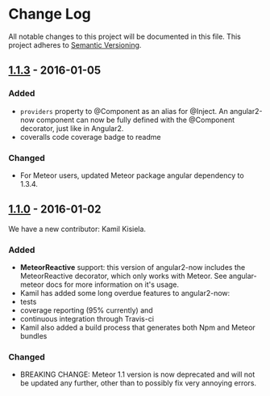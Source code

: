 Change Log
==========

All notable changes to this project will be documented in this file. This project adheres to [Semantic Versioning](http://semver.org/).

## [1.1.3] - 2016-01-05

### Added

- `providers` property to @Component as an alias for @Inject. An angular2-now component can now be fully defined with the @Component decorator, just like in Angular2.
- coveralls code coverage badge to readme

### Changed

- For Meteor users, updated Meteor package angular dependency to 1.3.4.

## [1.1.0] - 2016-01-02

We have a new contributor: Kamil Kisiela.

### Added

- **MeteorReactive** support: this version of angular2-now includes the MeteorReactive decorator, which only works with Meteor. See angular-meteor docs for more information on it's usage.  
- Kamil has added some long overdue features to angular2-now:
 - tests
 - coverage reporting (95% currently) and
 - continuous integration through Travis-ci
- Kamil also added a build process that generates both Npm and Meteor bundles

### Changed

- BREAKING CHANGE: Meteor 1.1 version is now deprecated and will not be updated any further, other than to possibly fix very annoying errors.

[1.1.3]: https://github.com/pbastowski/angular2-now/compare/v1.1.0...a8e7c2a
[1.1.0]: https://github.com/pbastowski/angular2-now/compare/689efb3...v1.1.0
